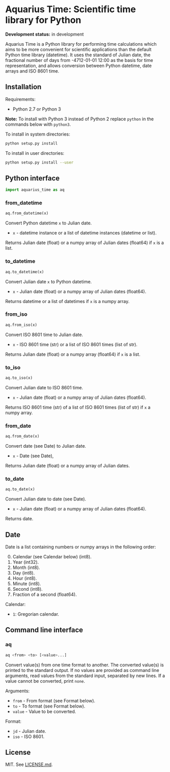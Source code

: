 # Aquarius Time: Scientific time library for Python

**Development status:** in development

Aquarius Time is a Python library for performing time
calculations which aims to be more convenient for scientific applications than
the default Python time library (datetime).
It uses the standard of Julian date,
the fractional number of days from -4712-01-01 12:00 as the basis for time
representation, and allows conversion between Python datetime, date arrays
and ISO 8601 time.

## Installation

Requirements:

- Python 2.7 or Python 3

**Note:** To install with Python 3 instead of Python 2 replace `python` in the
commands below with `python3`.

To install in system directories:

```sh
python setup.py install
```

To install in user directories:

```sh
python setup.py install --user
```

## Python interface

```python
import aquarius_time as aq
```

### from_datetime

```python
aq.from_datetime(x)
```

Convert Python datetime `x` to Julian date.

- `x` - datetime instance or a list of datetime instances (datetime or list).

Returns Julian date (float) or a numpy array of Julian dates (float64) if `x`
is a list.

### to_datetime

```python
aq.to_datetime(x)
```

Convert Julian date `x` to Python datetime.

- `x` - Julian date (float) or a numpy array of Julian dates (float64).

Returns datetime or a list of datetimes if `x` is a numpy array.

### from_iso

```python
aq.from_iso(x)
```

Convert ISO 8601 time to Julian date.

- `x` - ISO 8601 time (str) or a list of ISO 8601 times (list of str).

Returns Julian date (float) or a numpy array (float64) if `x` is a list.

### to_iso

```python
aq.to_iso(x)
```

Convert Julian date to ISO 8601 time.

- `x` - Julian date (float) or a numpy array of Julian dates (float64).

Returns ISO 8601 time (str) of a list of ISO 8601 times (list of str)
if `x` a numpy array.

### from_date

```python
aq.from_date(x)
```

Convert date (see Date) to Julian date.

- `x` - Date (see Date),

Returns Julian date (float) or a numpy array of Julian dates.

### to_date

```python
aq.to_date(x)
```

Convert Julian date to date (see Date).

- `x` - Julian date (float) or a numpy array of Julian dates (float64).

Returns date.

## Date

Date is a list containing numbers or numpy arrays in the following order: 

0. Calendar (see Calendar below) (int8).
1. Year (int32).
2. Month (int8).
3. Day (int8).
4. Hour (int8).
5. Minute (int8).
6. Second (int8).
7. Fraction of a second (float64).

Calendar:

- `1`: Gregorian calendar.

## Command line interface

### aq

```sh
aq <from> <to> [<value>...]
```

Convert value(s) from one time format to another. The converted value(s) is
printed to the standard output. If no values are provided as command line
arguments, read values from the standard input, separated by new lines.
If a value cannot be converted, print `none`.

Arguments:

- `from` - From format (see Format below).
- `to` - To format (see Format below).
- `value` - Value to be converted.

Format:

- `jd` - Julian date.
- `iso` - ISO 8601.

## License

MIT. See [LICENSE.md](LICENSE.md).

